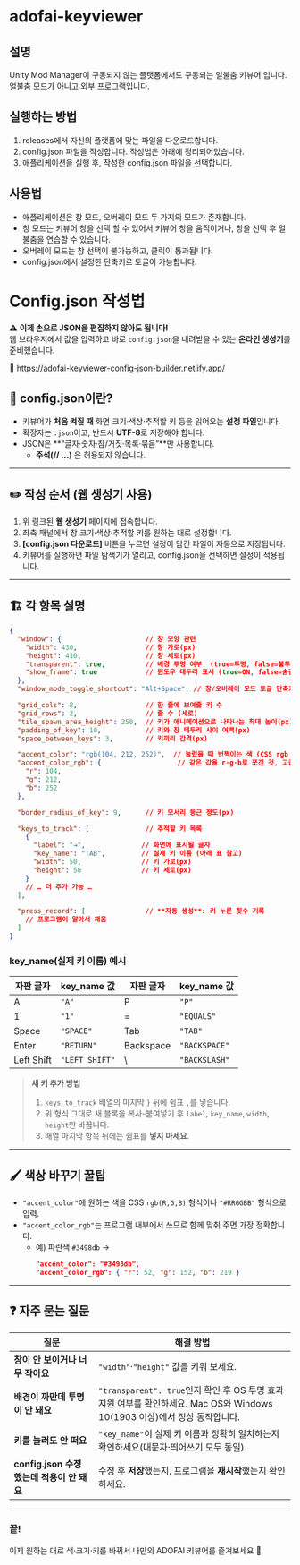 # adofai-keyviewer

## 설명
Unity Mod Manager이 구동되지 않는 플랫폼에서도 구동되는 얼불춤 키뷰어 입니다. 얼불춤 모드가 아니고 외부 프로그램입니다.

## 실행하는 방법
1. releases에서 자신의 플랫폼에 맞는 파일을 다운로드합니다.
2. config.json 파일을 작성합니다. 작성법은 아래에 정리되어있습니다.
3. 애플리케이션을 실행 후, 작성한 config.json 파일을 선택합니다.

## 사용법
- 애플리케이션은 창 모드, 오버레이 모드 두 가지의 모드가 존재합니다.
- 창 모드는 키뷰어 창을 선택 할 수 있어서 키뷰어 창을 움직이거나, 창을 선택 후 얼불춤을 연습할 수 있습니다.
- 오버레이 모드는 창 선택이 불가능하고, 클릭이 통과됩니다.
- config.json에서 설정한 단축키로 토글이 가능합니다.

# Config.json 작성법
⚠️ **이제 손으로 JSON을 편집하지 않아도 됩니다!**  
웹 브라우저에서 값을 입력하고 바로 `config.json`을 내려받을 수 있는 **온라인 생성기**를 준비했습니다.  

🔗 https://adofai-keyviewer-config-json-builder.netlify.app/

## 📂 config.json이란?

- 키뷰어가 **처음 켜질 때** 화면 크기·색상·추적할 키 등을 읽어오는 **설정 파일**입니다.  
- 확장자는 `.json`이고, 반드시 **UTF-8**로 저장해야 합니다.  
- JSON은 **“글자·숫자·참/거짓·목록·묶음”**만 사용합니다.  
  - **주석(// …)** 은 허용되지 않습니다.

---

## ✏️ 작성 순서 (웹 생성기 사용)

1. 위 링크된 **웹 생성기** 페이지에 접속합니다.  
2. 좌측 패널에서 창 크기·색상·추적할 키를 원하는 대로 설정합니다.  
3. **[config.json 다운로드]** 버튼을 누르면 설정이 담긴 파일이 자동으로 저장됩니다.  
4. 키뷰어를 실행하면 파일 탐색기가 열리고, config.json을 선택하면 설정이 적용됩니다.

---

## 🏗️ 각 항목 설명
~~~json
{
  "window": {                     // 창 모양 관련
    "width": 430,                 // 창 가로(px)
    "height": 410,                // 창 세로(px)
    "transparent": true,          // 배경 투명 여부  (true=투명, false=불투명)
    "show_frame": true            // 윈도우 테두리 표시 (true=ON, false=숨김)
  },
  "window_mode_toggle_shortcut": "Alt+Space", // 창/오버레이 모드 토글 단축키

  "grid_cols": 8,                 // 한 줄에 보여줄 키 수
  "grid_rows": 2,                 // 줄 수 (세로)
  "tile_spawn_area_height": 250,  // 키가 애니메이션으로 나타나는 최대 높이(px)
  "padding_of_key": 10,           // 키와 창 테두리 사이 여백(px)
  "space_between_keys": 3,        // 키끼리 간격(px)

  "accent_color": "rgb(104, 212, 252)",  // 눌렀을 때 번쩍이는 색 (CSS rgb 형식)
  "accent_color_rgb": {                   // 같은 값을 r·g·b로 쪼갠 것, 고급 사용용
    "r": 104,
    "g": 212,
    "b": 252
  },

  "border_radius_of_key": 9,      // 키 모서리 둥근 정도(px)

  "keys_to_track": [              // 추적할 키 목록
    {
      "label": "⇥",              // 화면에 표시될 글자
      "key_name": "TAB",         // 실제 키 이름 (아래 표 참고)
      "width": 50,               // 키 가로(px)
      "height": 50               // 키 세로(px)
    }
    // … 더 추가 가능 …
  ],

  "press_record": [               // **자동 생성**: 키 누른 횟수 기록
    // 프로그램이 알아서 채움
  ]
}
~~~

### key_name(실제 키 이름) 예시  

| 자판 글자 | key_name 값 | 자판 글자 | key_name 값 |
|-----------|-------------|-----------|-------------|
| A         | `"A"`       | P         | `"P"`       |
| 1         | `"1"`       | =         | `"EQUALS"`  |
| Space     | `"SPACE"`   | Tab       | `"TAB"`     |
| Enter     | `"RETURN"`  | Backspace | `"BACKSPACE"` |
| Left Shift | `"LEFT SHIFT"` | \\ | `"BACKSLASH"` |

> **새 키 추가 방법**  
> 1. `keys_to_track` 배열의 마지막 `}` 뒤에 쉼표 `,`를 넣습니다.  
> 2. 위 형식 그대로 새 블록을 복사-붙여넣기 후 `label`, `key_name`, `width`, `height`만 바꿉니다.  
> 3. 배열 마지막 항목 뒤에는 쉼표를 **넣지 마세요**.

---

## 🖌️ 색상 바꾸기 꿀팁

- `"accent_color"`에 원하는 색을 CSS `rgb(R,G,B)` 형식이나 `"#RRGGBB"` 형식으로 입력.  
- `"accent_color_rgb"`는 프로그램 내부에서 쓰므로 함께 맞춰 주면 가장 정확합니다.  
  - 예) 파란색 `#3498db` →  
    ~~~json
    "accent_color": "#3498db",
    "accent_color_rgb": { "r": 52, "g": 152, "b": 219 }
    ~~~

---

## ❓ 자주 묻는 질문

| 질문 | 해결 방법 |
|------|-----------|
| **창이 안 보이거나 너무 작아요** | `"width"`·`"height"` 값을 키워 보세요. |
| **배경이 까만데 투명이 안 돼요** | `"transparent": true`인지 확인 후 OS 투명 효과 지원 여부를 확인하세요. Mac OS와 Windows 10(1903 이상)에서 정상 동작합니다. |
| **키를 눌러도 안 떠요** | `"key_name"`이 실제 키 이름과 정확히 일치하는지 확인하세요(대문자·띄어쓰기 모두 동일). |
| **config.json 수정했는데 적용이 안 돼요** | 수정 후 **저장**했는지, 프로그램을 **재시작**했는지 확인하세요. |

---

### 끝!  
이제 원하는 대로 색·크기·키를 바꿔서 나만의 ADOFAI 키뷰어를 즐겨보세요 🙂